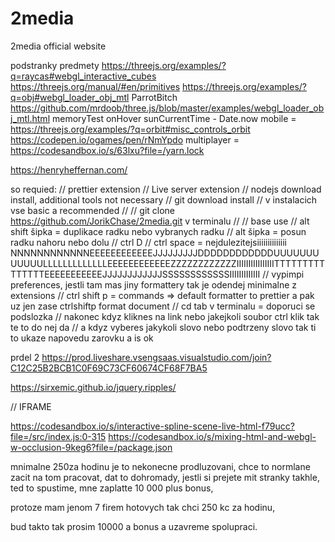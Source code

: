 # 2media

2media official website

podstranky
predmety
https://threejs.org/examples/?q=raycas#webgl_interactive_cubes
https://threejs.org/manual/#en/primitives
https://threejs.org/examples/?q=obj#webgl_loader_obj_mtl
ParrotBitch
https://github.com/mrdoob/three.js/blob/master/examples/webgl_loader_obj_mtl.html
memoryTest
onHover
sunCurrentTime - Date.now
mobile = https://threejs.org/examples/?q=orbit#misc_controls_orbit
https://codepen.io/ogames/pen/rNmYpdo
multiplayer = https://codesandbox.io/s/63lxu?file=/yarn.lock

https://henryheffernan.com/

so
requied:
// prettier extension
// Live server extension
// nodejs download install, additional tools not necessary
// git download install
// v instalacich vse basic a recommended
//
// git clone https://github.com/JorikChase/2media.git v terminalu
//
// base use
// alt shift šipka = duplikace radku nebo vybranych radku
// alt šipka = posun radku nahoru nebo dolu
// ctrl D
// ctrl space = nejdulezitejsiiiiiiiiiiiiii NNNNNNNNNNNNEEEEEEEEEEEEJJJJJJJJJDDDDDDDDDDDDUUUUUUUUUUUULLLLLLLLLLLLLEEEEEEEEEEEEZZZZZZZZZZZZIIIIIIIIIIIIIIIITTTTTTTTTTTTTTTEEEEEEEEEEEJJJJJJJJJJJJSSSSSSSSSSSSIIIIIIIIIIIII
// vypimpi preferences, jestli tam mas jiny formattery tak je odendej minimalne z extensions
// ctrl shift p = commands => default formatter to prettier a pak uz jen zase ctrlshiftp format document
// cd tab v terminalu = doporuci se podslozka
// nakonec kdyz kliknes na link nebo jakejkoli soubor ctrl klik tak te to do nej da
// a kdyz vyberes jakykoli slovo nebo podtrzeny slovo tak ti to ukaze napovedu zarovku a is ok

prdel 2
https://prod.liveshare.vsengsaas.visualstudio.com/join?C12C25B2BCB1C0F69C73CF60674CF68F7BA5

https://sirxemic.github.io/jquery.ripples/

// IFRAME

https://codesandbox.io/s/interactive-spline-scene-live-html-f79ucc?file=/src/index.js:0-315
https://codesandbox.io/s/mixing-html-and-webgl-w-occlusion-9keg6?file=/package.json


mnimalne 250za hodinu
je to nekonecne prodluzovani, chce to normlane zacit na tom pracovat, dat to dohromady, jestli si prejete mit stranky takhle, ted to spustime, mne zaplatte 10 000 plus bonus,

protoze mam jenom 7 firem hotovych tak chci 250 kc za hodinu,

bud takto tak prosim 10000 a bonus a uzavreme spolupraci.